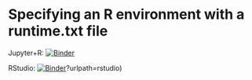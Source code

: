 # Specifying an R environment with a runtime.txt file

Jupyter+R: [![Binder](https://binderhub.rc.nectar.org.au/badge_logo.svg)](https://binderhub.rc.nectar.org.au/v2/gh/craigwindell/r_binder_test/HEAD)

RStudio: [![Binder](https://binderhub.rc.nectar.org.au/badge_logo.svg)](https://binderhub.rc.nectar.org.au/v2/gh/craigwindell/r_binder_test/HEAD)?urlpath=rstudio)
